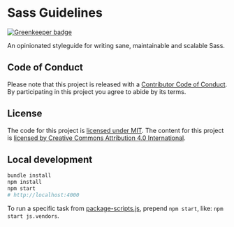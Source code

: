 # Sass Guidelines

[![Greenkeeper badge](https://badges.greenkeeper.io/HugoGiraudel/sass-guidelines.svg)](https://greenkeeper.io/)

An opinionated styleguide for writing sane, maintainable and scalable Sass.

## Code of Conduct

Please note that this project is released with a [Contributor Code of Conduct](CODE_OF_CONDUCT.md). By participating in this project you agree to abide by its terms.

## License

The code for this project is [licensed under MIT](LICENSE).
The content for this project is [licensed by Creative Commons Attribution 4.0 International](https://creativecommons.org/licenses/by/4.0/legalcode).

## Local development

```sh
bundle install
npm install
npm start
# http://localhost:4000
```

To run a specific task from [package-scripts.js](https://github.com/HugoGiraudel/sass-guidelines/blob/master/package-scripts.js), prepend `npm start`, like: `npm start js.vendors`.
